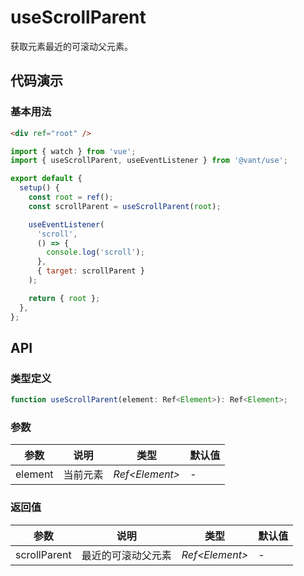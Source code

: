 # useScrollParent

获取元素最近的可滚动父元素。

## 代码演示

### 基本用法

```html
<div ref="root" />
```

```js
import { watch } from 'vue';
import { useScrollParent, useEventListener } from '@vant/use';

export default {
  setup() {
    const root = ref();
    const scrollParent = useScrollParent(root);

    useEventListener(
      'scroll',
      () => {
        console.log('scroll');
      },
      { target: scrollParent }
    );

    return { root };
  },
};
```

## API

### 类型定义

```ts
function useScrollParent(element: Ref<Element>): Ref<Element>;
```

### 参数

| 参数    | 说明     | 类型            | 默认值 |
| ------- | -------- | --------------- | ------ |
| element | 当前元素 | _Ref\<Element>_ | -      |

### 返回值

| 参数         | 说明               | 类型            | 默认值 |
| ------------ | ------------------ | --------------- | ------ |
| scrollParent | 最近的可滚动父元素 | _Ref\<Element>_ | -      |
